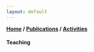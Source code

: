 ```yaml
---
layout: default
---
```

**[Home](./) / [Publications](./publications.html) / [Activities](./activities.html)**

#### Teaching

